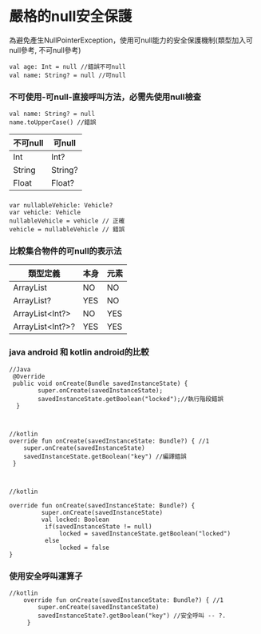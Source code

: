 # 嚴格的null安全保護

為避免產生NullPointerException，使用可null能力的安全保護機制(類型加入可null參考, 不可null參考)

	val age: Int = null //錯誤不可null
	val name: String? = null //可null

### 不可使用-可null-直接呼叫方法，必需先使用null檢查
	val name: String? = null
	name.toUpperCase() //錯誤

不可null       | 可null
------------- | -------------
 Int          | Int?
String        | String?
Float         | Float?

### 
	var nullableVehicle: Vehicle?
	var vehicle: Vehicle
	nullableVehicle = vehicle // 正確
	vehicle = nullableVehicle // 錯誤


### 比較集合物件的可null的表示法

類型定義          | 本身           | 元素
-----------------| ------------- | -------------
ArrayList<Int>   | NO            | NO 
ArrayList<Int>?  | YES           | NO
ArrayList<Int?>  | NO            | YES
ArrayList<Int?>? | YES           | YES

### java android 和 kotlin android的比較
	//Java
	 @Override
	 public void onCreate(Bundle savedInstanceState) {
	        super.onCreate(savedInstanceState);
	        savedInstanceState.getBoolean("locked");//執行階段錯誤
	  }
	  
	  
	        
	//kotlin
	override fun onCreate(savedInstanceState: Bundle?) { //1
	    super.onCreate(savedInstanceState)
	    savedInstanceState.getBoolean("key") //編譯錯誤
	 }
	 
	 
	 
	//kotlin
	
	override fun onCreate(savedInstanceState: Bundle?) {
	         super.onCreate(savedInstanceState)
	         val locked: Boolean
	          if(savedInstanceState != null)
	              locked = savedInstanceState.getBoolean("locked")
	          else
	              locked = false
	}
	
### 使用安全呼叫運算子
	//kotlin
		override fun onCreate(savedInstanceState: Bundle?) { //1
		    super.onCreate(savedInstanceState)
		    savedInstanceState?.getBoolean("key") //安全呼叫 -- ?.
		 }
		 
	